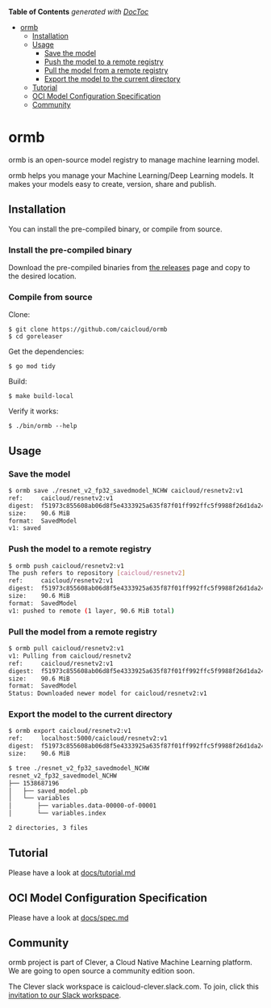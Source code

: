 <!-- START doctoc generated TOC please keep comment here to allow auto update -->
<!-- DON'T EDIT THIS SECTION, INSTEAD RE-RUN doctoc TO UPDATE -->
**Table of Contents**  *generated with [DocToc](https://github.com/thlorenz/doctoc)*

- [ormb](#ormb)
  - [Installation](#installation)
  - [Usage](#usage)
    - [Save the model](#save-the-model)
    - [Push the model to a remote registry](#push-the-model-to-a-remote-registry)
    - [Pull the model from a remote registry](#pull-the-model-from-a-remote-registry)
    - [Export the model to the current directory](#export-the-model-to-the-current-directory)
  - [Tutorial](#tutorial)
  - [OCI Model Configuration Specification](#oci-model-configuration-specification)
  - [Community](#community)

<!-- END doctoc generated TOC please keep comment here to allow auto update -->

# ormb

ormb is an open-source model registry to manage machine learning model. 

ormb helps you manage your Machine Learning/Deep Learning models. It makes your models easy to create, version, share and publish.

## Installation

You can install the pre-compiled binary, or compile from source.

### Install the pre-compiled binary

Download the pre-compiled binaries from [the releases](https://github.com/caicloud/ormb/releases) page and copy to the desired location.

### Compile from source

Clone:

```
$ git clone https://github.com/caicloud/ormb
$ cd goreleaser
```

Get the dependencies:

```
$ go mod tidy
```

Build:

```
$ make build-local
```

Verify it works:

```
$ ./bin/ormb --help
```

## Usage

### Save the model

```bash
$ ormb save ./resnet_v2_fp32_savedmodel_NCHW caicloud/resnetv2:v1
ref:     caicloud/resnetv2:v1
digest:  f51973c855608ab06d8f5e4333925a635f87f01ff992ffc5f9988f26d1da24e9
size:    90.6 MiB
format:  SavedModel
v1: saved
```

### Push the model to a remote registry

```bash
$ ormb push caicloud/resnetv2:v1
The push refers to repository [caicloud/resnetv2]
ref:     caicloud/resnetv2:v1
digest:  f51973c855608ab06d8f5e4333925a635f87f01ff992ffc5f9988f26d1da24e9
size:    90.6 MiB
format:  SavedModel
v1: pushed to remote (1 layer, 90.6 MiB total)
```

### Pull the model from a remote registry

```bash
$ ormb pull caicloud/resnetv2:v1 
v1: Pulling from caicloud/resnetv2
ref:     caicloud/resnetv2:v1
digest:  f51973c855608ab06d8f5e4333925a635f87f01ff992ffc5f9988f26d1da24e9
size:    90.6 MiB
format:  SavedModel
Status: Downloaded newer model for caicloud/resnetv2:v1
```

### Export the model to the current directory

```bash
$ ormb export caicloud/resnetv2:v1
ref:     localhost:5000/caicloud/resnetv2:v1
digest:  f51973c855608ab06d8f5e4333925a635f87f01ff992ffc5f9988f26d1da24e9
size:    90.6 MiB

$ tree ./resnet_v2_fp32_savedmodel_NCHW
resnet_v2_fp32_savedmodel_NCHW
├── 1538687196
│   ├── saved_model.pb
│   └── variables
│       ├── variables.data-00000-of-00001
│       └── variables.index

2 directories, 3 files
```

## Tutorial

Please have a look at [docs/tutorial.md](docs/tutorial.md)

## OCI Model Configuration Specification

Please have a look at [docs/spec.md](docs/spec.md)

## Community

ormb project is part of Clever, a Cloud Native Machine Learning platform. We are going to open source a community edition soon.

The Clever slack workspace is caicloud-clever.slack.com. To join, click this [invitation to our Slack workspace](https://join.slack.com/t/caicloud-clever/shared_invite/zt-efz4rdrm-kcOg0Qvs_B8aIWGdZv9E6g).
